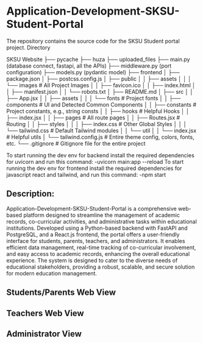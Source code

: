 
# Application-Development-SKSU-Student-Portal

The repository contains the source code for the SKSU Student portal project. Directory

SKSU Website ├── pycache ├── huza ├── uploaded_files ├── main.py (database connect, fastapi, all the APIs) ├── middleware.py (port configuration) ├── models.py (pydantic model) ├── frontend │ ├── package.json │ ├── postcss.config.js │ ├── public │ │ ├── assets │ │ │ └── images # All Project Images │ │ ├── favicon.ico │ │ ├── index.html │ │ ├── manifest.json │ │ └── robots.txt │ ├── README.md │ ├── src │ │ ├── App.jsx │ │ ├── assets │ │ │ └── fonts # Project fonts │ │ ├── components # UI and Detected Common Components │ │ ├── constants # Project constants, e.g., string consts │ │ ├── hooks # Helpful Hooks │ │ ├── index.jsx │ │ ├── pages # All route pages │ │ ├── Routes.jsx # Routing │ │ ├── styles │ │ │ ├── index.css # Other Global Styles │ │ │ └── tailwind.css # Default Tailwind modules │ │ └── util │ │ └── index.jsx # Helpful utils │ └── tailwind.config.js # Entire theme config, colors, fonts, etc. └── .gitignore # Gitignore file for the entire project

To start running the dev env for backend install the required dependencies for uvicorn and run this command: -uvicorn main:app --reload
To start running the dev env for frontend install the required dependencies for javascript react and tailwind, and run this command: -npm start



## Description: 

Application-Development-SKSU-Student-Portal is a comprehensive web-based platform designed to streamline the management of academic records, co-curricular activities, and administrative tasks within educational institutions. Developed using a Python-based backend with FastAPI and PostgreSQL, and a React.js frontend, the portal offers a user-friendly interface for students, parents, teachers, and administrators. It enables efficient data management, real-time tracking of co-curricular involvement, and easy access to academic records, enhancing the overall educational experience. The system is designed to cater to the diverse needs of educational stakeholders, providing a robust, scalable, and secure solution for modern education management.
## Students/Parents Web View 


## Teachers Web View 
## Administrator View 